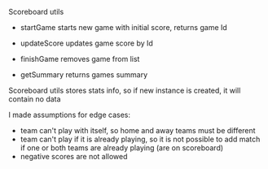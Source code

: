 Scoreboard utils

- startGame
    starts new game with initial score, returns game Id

- updateScore
    updates game score by Id

- finishGame
    removes game from list

- getSummary
    returns games summary

Scoreboard utils stores stats info, so if new instance is created, it will contain no data

I made assumptions for edge cases:
- team can't play with itself, so home and away teams must be different
- team can't play if it is already playing, 
  so it is not possible to add match if one or both teams are already playing (are on scoreboard)
- negative scores are not allowed
